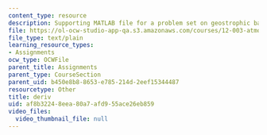 ```yaml
---
content_type: resource
description: Supporting MATLAB file for a problem set on geostrophic balance.
file: https://ol-ocw-studio-app-qa.s3.amazonaws.com/courses/12-003-atmosphere-ocean-and-climate-dynamics-fall-2008/af8b32248eea80a7afd955ace26eb859_deriv.m
file_type: text/plain
learning_resource_types:
- Assignments
ocw_type: OCWFile
parent_title: Assignments
parent_type: CourseSection
parent_uid: b450e8b8-8653-e785-214d-2eef15344487
resourcetype: Other
title: deriv
uid: af8b3224-8eea-80a7-afd9-55ace26eb859
video_files:
  video_thumbnail_file: null
---
```


